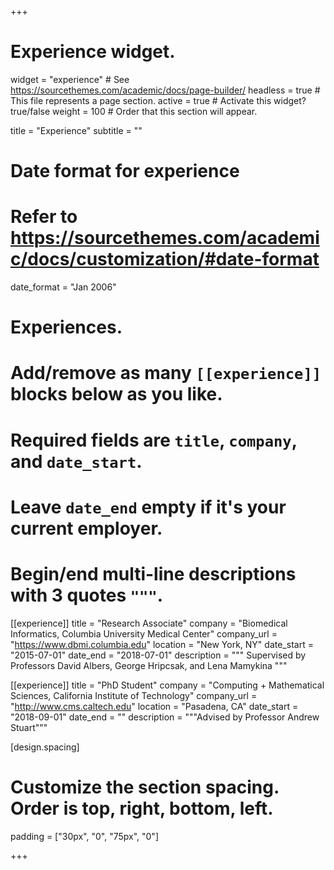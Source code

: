 +++
# Experience widget.
widget = "experience"  # See https://sourcethemes.com/academic/docs/page-builder/
headless = true  # This file represents a page section.
active = true  # Activate this widget? true/false
weight = 100  # Order that this section will appear.

title = "Experience"
subtitle = ""

# Date format for experience
#   Refer to https://sourcethemes.com/academic/docs/customization/#date-format
date_format = "Jan 2006"

# Experiences.
#   Add/remove as many `[[experience]]` blocks below as you like.
#   Required fields are `title`, `company`, and `date_start`.
#   Leave `date_end` empty if it's your current employer.
#   Begin/end multi-line descriptions with 3 quotes `"""`.
[[experience]]
  title = "Research Associate"
  company = "Biomedical Informatics, Columbia University Medical Center"
  company_url = "https://www.dbmi.columbia.edu"
  location = "New York, NY"
  date_start = "2015-07-01"
  date_end = "2018-07-01"
  description = """
  Supervised by Professors David Albers, George Hripcsak, and Lena Mamykina
  """

[[experience]]
  title = "PhD Student"
  company = "Computing + Mathematical Sciences, California Institute of Technology"
  company_url = "http://www.cms.caltech.edu"
  location = "Pasadena, CA"
  date_start = "2018-09-01"
  date_end = ""
  description = """Advised by Professor Andrew Stuart"""


[design.spacing]
  # Customize the section spacing. Order is top, right, bottom, left.
  padding = ["30px", "0", "75px", "0"]

+++
